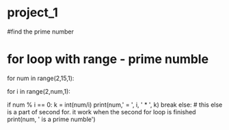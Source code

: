 # project_1
#find the prime number
# for loop with range - prime numble

for num in range(2,15,1):

 for i in range(2,num,1):
 
   if num % i == 0:
	k = int(num/i)
	print(num,' = ', i, ' * ', k)
	break
 else: # this else is a part of second for. it work when the second for loop is finished
   print(num, ' is a prime numble')
